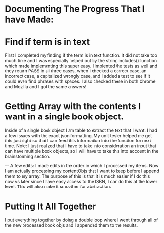 # Documenting The Progress That I have Made:

# Find if term is in text
First I completed my finding if the term is in text function. It did not take too much time and I was especially helped out by the string.includes() function which made implementing this super easy. 
I implented the tests as well and they return PASS in all three cases, when I checked a correct case, an incorrect case, a capitalized wrongly case, and I added a test to see if it could even find phrases with spaces. I also checked these in both Chrome and Mozilla and I got the same answers! 

# Getting Array with the contents I want in a single book object. 
Inside of a single book object I am table to extract the text that I want. I had a few issues with the exact json formatting. My unit tester helped me get this just right so that I can feed this information into the function for next time. Note: I just realized that I have to take into consideration an input that can have multiple book objects, so I will have to take this into account in the brainstorming section.

--
A few edits: 
I made edits in the order in which I processed my items. Now I am actually processing my contentObjs that I want to keep before I append them to my array. The purpose of this is that it is much easier if I do this now vs later since I have easy access to the ISBN, I can do this at the lower level. This will also make it smoother for abstraction.

# Putting It All Together
I put everything together by doing a double loop where I went through all of the new processed book objs and I appended them to the results.

